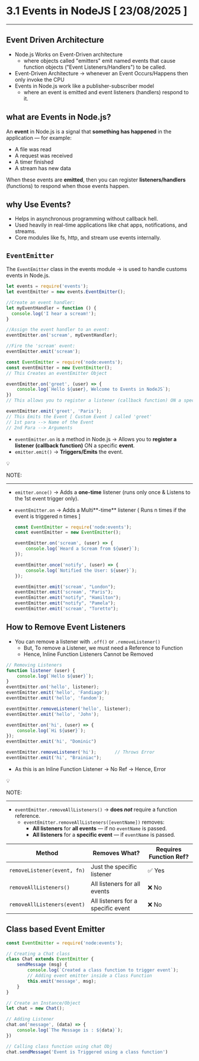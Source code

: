 # 3.1 Events in NodeJS [ 23/08/2025 ]

---

## Event Driven Architecture

- Node.js Works on Event-Driven architecture
    - where objects called "emitters" emit named events that cause function objects ("Event Listeners/Handlers") to be called.
- Event-Driven Architecture → whenever an Event Occurs/Happens then only invoke the CPU
- Events in Node.js work like a publisher-subscriber model
    - where an event is emitted and event listeners (handlers) respond to it.

## what are Events in Node.js?

An **event** in Node.js is a signal that **something has happened** in the application — for example:

- A file was read
- A request was received
- A timer finished
- A stream has new data

When these events are **emitted**, then you can register **listeners/handlers** (functions) to respond when those events happen.

## why Use Events?

- Helps in asynchronous programming without callback hell.
- Used heavily in real-time applications like chat apps, notifications, and streams.
- Core modules like fs, http, and stream use events internally.

## `EventEmitter`

The `EventEmitter` class in the events module → is used to handle customs events in Node.js.

```jsx
let events = require('events');
let eventEmitter = new events.EventEmitter();

//Create an event handler:
let myEventHandler = function () {
  console.log('I hear a scream!');
}

//Assign the event handler to an event:
eventEmitter.on('scream', myEventHandler);

//Fire the 'scream' event:
eventEmitter.emit('scream');
```

```jsx
const EventEmitter = require('node:events');
const eventEmitter = new EventEmitter();
// This Creates an eventEmitter Object

eventEmitter.on('greet', (user) => {
    console.log(`Hello ${user}, Welcome to Events in NodeJS`); 
})
// This allows you to register a listener (callback function) ON a specific event.

eventEmitter.emit('greet', 'Paris');
// This Emits the Event [ Custom Event ] called 'greet'
// 1st para --> Name of the Event
// 2nd Para --> Arguments
```

- `eventEmitter.on` is a method in Node.js → Allows you to **register a listener (callback function)** ON a specific **event**.
- `emitter.emit()` → **Triggers/Emits** the event.

<aside>
💡

NOTE:

---

- `emitter.once()` → Adds a **one-time** listener (runs only once & Listens to the 1st event trigger only).
- `eventEmitter.on` → Adds a Multi**-time** listener ( Runs n times if the event is triggered n times ]
    
    ```jsx
    const EventEmitter = require('node:events');
    const eventEmitter = new EventEmitter();
    
    eventEmitter.on('scream', (user) => {
        console.log(`Heard a Scream from ${user}`);
    });
    
    eventEmitter.once('notify', (user) => {
        console.log(`Notified the User: ${user}`);
    });
    
    eventEmitter.emit('scream', "London");
    eventEmitter.emit('scream', "Paris");
    eventEmitter.emit("notify", "Hamilton");
    eventEmitter.emit("notify", "Pamela");
    eventEmitter.emit('scream', "Toretto");
    ```
    
</aside>

## How to Remove Event Listeners

- You can remove a listener with `.off()` or `.removeListener()`
    - But, To remove a Listener, we must need a Reference to Function
    - Hence, Inline Function Listeners Cannot be Removed

```jsx
// Removing Listeners
function listener (user) {
    console.log(`Hello ${user}`);
}
eventEmitter.on('hello', listener);
eventEmitter.emit('hello', 'Fandiago');
eventEmitter.emit('hello', 'fandom');

eventEmitter.removeListener('hello', listener);
eventEmitter.emit('hello', 'John');
```

```jsx
eventEmitter.on('hi', (user) => {
    console.log(`Hi ${user}`);
});
eventEmitter.emit('hi', "Dominic")

eventEmitter.removeListener('hi');       // Throws Error
eventEmitter.emit('hi', "Brainiac");
```

- As this is an Inline Function Listener → No Ref → Hence, Error

<aside>
💡

NOTE:

---

- `eventEmitter.removeAllListeners()` → **does *not*** require a function reference.
    - `eventEmitter.removeAllListeners([eventName])` removes:
        - **All listeners** for **all events** — if no `eventName` is passed.
        - **All listeners** for a **specific event** — if `eventName` is passed.
</aside>

| Method | Removes What? | Requires Function Ref? |
| --- | --- | --- |
| `removeListener(event, fn)` | Just the specific listener | ✅ Yes |
| `removeAllListeners()` | All listeners for all events | ❌ No |
| `removeAllListeners(event)` | All listeners for a specific event | ❌ No |

## Class based Event Emitter

```jsx
const EventEmitter = require('node:events');

// Creating a Chat class
class Chat extends EventEmitter {
    sendMessage (msg) {
        console.log(`Created a class function to trigger event`);
        // Adding event emitter inside a Class Function
        this.emit('message', msg);
    }
}

// Create an Instance/Object
let chat = new Chat();

// Adding Listener
chat.on('message', (data) => {
    console.log(`The Message is : ${data}`);
})

// Calling class function using chat Obj
chat.sendMessage('Event is Triggered using a class function')
```